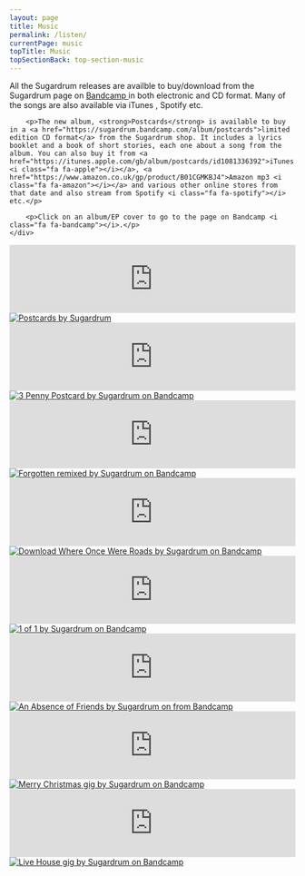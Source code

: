 ```yaml
---
layout: page
title: Music
permalink: /listen/
currentPage: music
topTitle: Music
topSectionBack: top-section-music
---
```

<div class="col-xs-12 text-section">
	<div class="text-col">
		<p>All the Sugardrum releases are availble to buy/download from the Sugardrum page on <a href="http://shop.sugardrum.com/">Bandcamp <i class="fa fa-bandcamp"></i></a> in both electronic and CD format. Many of the songs are also available via iTunes <i class="fa fa-apple"></i>, Spotify <i class="fa fa-spotify"></i> etc.</p>

		<p>The new album, <strong>Postcards</strong> is available to buy in a <a href="https://sugardrum.bandcamp.com/album/postcards">limited edition CD format</a> from the Sugardrum shop. It includes a lyrics booklet and a book of short stories, each one about a song from the album. You can also buy it from <a href="https://itunes.apple.com/gb/album/postcards/id1081336392">iTunes <i class="fa fa-apple"></i></a>, <a href="https://www.amazon.co.uk/gp/product/B01CGMKBJ4">Amazon mp3 <i class="fa fa-amazon"></i></a> and various other online stores from that date and also stream from Spotify <i class="fa fa-spotify"></i> etc.</p>

		<p>Click on an album/EP cover to go to the page on Bandcamp <i class="fa fa-bandcamp"></i>.</p>		
	</div>	
</div>

<div class="col-xs-12 ep_cont">
	<iframe style="border: 0; width: 100%; height: 120px;" src="https://bandcamp.com/EmbeddedPlayer/album=1566325814/size=large/bgcol=ffffff/linkcol=0687f5/tracklist=false/artwork=none/transparent=true/" seamless><a href="http://shop.sugardrum.com/album/postcards">Postcards by Sugardrum</a></iframe>
	<a href="https://sugardrum.bandcamp.com/album/postcards" class="ep-cover-link"><img src="http://files.sugardrum.com/img/record-covers/postcards.jpg" alt="Postcards by Sugardrum" /></a>
	<div class="text-links">
		<a href="http://shop.sugardrum.com/album/3-penny-postcard"><i class="fa fa-bandcamp"></i></a>		
		<a href="https://itunes.apple.com/gb/album/postcards/id1081336392"><i class="fa fa-apple"></i></a>
		<a href="https://www.amazon.co.uk/gp/product/B01CGMKBJ4"><i class="fa fa-amazon"></i></a>	
		<a href="http://open.spotify.com/album/3SowuTWPQwJf2ndygPUfUv"><i class="fa fa-spotify"></i></a>
	</div>
</div>

<div class="col-xs-12 ep_cont">
	<iframe style="border: 0; width: 100%; height: 120px;" src="http://bandcamp.com/EmbeddedPlayer/album=2075203143/size=large/bgcol=ffffff/linkcol=0687f5/tracklist=false/artwork=small/transparent=true/" seamless><a href="http://shop.sugardrum.com/album/3-penny-postcard">3 Penny Postcard by Sugardrum</a></iframe>
	<a href="http://shop.sugardrum.com/album/3-penny-postcard" title="3 Penny Postcard by Sugardrum on Bandcamp" class="ep-cover-link"><img src="http://files.sugardrum.com/img/record-covers/three-penny-postcard.jpg" alt="3 Penny Postcard by Sugardrum on Bandcamp" /></a>
	<div class="text-links">
		<a href="http://shop.sugardrum.com/album/3-penny-postcard"><i class="fa fa-bandcamp"></i></a>
		<a href="https://itunes.apple.com/gb/album/3-penny-postcard-ep/id695087638"><i class="fa fa-apple"></i></a>
		<a href="http://www.amazon.co.uk/gp/product/B00EWXCJUU/ref=dm_ws_sp_ps_dp"><i class="fa fa-amazon"></i></a>
		<a href="http://open.spotify.com/album/44zvBqkdW5y2jfeQvsCk24"><i class="fa fa-spotify"></i></a>						    			
	</div>
</div>

<div class="col-xs-12 ep_cont">
	<iframe style="border: 0; width: 100%; height: 120px;" src="http://bandcamp.com/EmbeddedPlayer/album=1042687132/size=large/bgcol=ffffff/linkcol=0687f5/tracklist=false/artwork=small/transparent=true/" seamless><a href="http://shop.sugardrum.com/album/forgotten-remixed">Forgotten remixed by Sugardrum</a></iframe>	
	<a href="http://shop.sugardrum.com/album/forgotten-remixed" title="Forgotten remixed by Sugardrum on Bandcamp" class="ep-cover-link"><img src="http://files.sugardrum.com/img/record-covers/forgotten-remixed.jpg" alt="Forgotten remixed by Sugardrum on Bandcamp" /></a>
	<div class="text-links">	
		<a href="http://shop.sugardrum.com/album/forgotten-remixed" title="Forgotten remixed by Sugardrum on Bandcamp"><i class="fa fa-bandcamp"></i></a>
		<a href="https://itunes.apple.com/gb/album/forgotten-remixed-ep/id1019792307" title="Forgotten remixed by Sugardrum on iTunes"><i class="fa fa-apple"></i></a>
		<a href="https://open.spotify.com/album/5X7Hy2z4z4GXsRrlMMkhxq" title="Forgotten remixed by Sugardrum on Spotify"><i class="fa fa-spotify"></i></a>						    			
	</div>					    		
</div>										    	


<div class="col-xs-12 ep_cont">
	<iframe style="border: 0; width: 100%; height: 120px;" src="http://bandcamp.com/EmbeddedPlayer/album=2139359527/size=large/bgcol=ffffff/linkcol=0687f5/tracklist=false/artwork=small/transparent=true/" seamless><a href="http://shop.sugardrum.com/album/where-once-were-roads">Where Once Were Roads by Sugardrum</a></iframe>
	<a title="Download Where Once Were Roads by Sugardrum on Bandcamp" href="http://shop.sugardrum.com/album/where-once-were-roads" class="ep-cover-link"><img src="http://files.sugardrum.com/img/record-covers/where-once-were-roads.jpg" alt="Download Where Once Were Roads by Sugardrum on Bandcamp" /></a>
	<div class="text-links">
		<a href="http://shop.sugardrum.com/album/where-once-were-roads"><i class="fa fa-bandcamp"></i></a>
		<a title="Where Once Were Roads by Sugardrum from iTunes" href="https://itunes.apple.com/gb/album/where-once-were-roads-ep/id521464035"><i class="fa fa-apple"></i></a>
		<a href="http://open.spotify.com/album/2Rz3cllronzQFEjjVFcWFg"><i class="fa fa-spotify"></i></a>
	</div>
</div>

<div class="col-xs-12 ep_cont">
	<iframe style="border: 0; width: 100%; height: 120px;" src="http://bandcamp.com/EmbeddedPlayer/album=2099495344/size=large/bgcol=ffffff/linkcol=0687f5/tracklist=false/artwork=small/transparent=true/" seamless><a href="http://shop.sugardrum.com/album/1-of-1">1 of 1 by Sugardrum</a></iframe>
	<a title="1 of 1 by Sugardrum on Bandcamp" href="http://shop.sugardrum.com/album/1-of-1" class="ep-cover-link"><img src="http://files.sugardrum.com/img/record-covers/1-of-1.jpg" alt="1 of 1 by Sugardrum on Bandcamp" /></a>
	<div class="text-links">
		<a href="http://shop.sugardrum.com/album/1-of-1"><i class="fa fa-bandcamp"></i></a>
	</div>
</div>

<div class="col-xs-12 ep_cont">
	<iframe style="border: 0; width: 100%; height: 120px;" src="http://bandcamp.com/EmbeddedPlayer/album=3635105239/size=large/bgcol=ffffff/linkcol=0687f5/tracklist=false/artwork=small/transparent=true/" seamless><a href="http://shop.sugardrum.com/album/an-absence-of-friends">An Absence of Friends by Sugardrum</a></iframe>
	<a title="An Absence of Friends by Sugardrum on Bandcamp" href="http://shop.sugardrum.com/album/an-absence-of-friends" class="ep-cover-link"><img src="http://files.sugardrum.com/img/record-covers/absence-of-friends.jpg" alt="An Absence of Friends by Sugardrum on from Bandcamp" /></a>
	<div class="text-links">
		<a title="An Absence of Friends by Sugardrum from Bandcamp" href="http://shop.sugardrum.com/album/an-absence-of-friends"><i class="fa fa-bandcamp"></i></a>
	</div>
</div>

<div class="col-xs-12 ep_cont">
	<iframe style="border: 0; width: 100%; height: 120px;" src="http://bandcamp.com/EmbeddedPlayer/album=105776390/size=large/bgcol=ffffff/linkcol=0687f5/tracklist=false/artwork=small/transparent=true/" seamless><a href="http://shop.sugardrum.com/album/merry-christmas">Merry Christmas by Sugardrum</a></iframe>
	<a title="Merry Christmas by Sugardrum on Bandcamp" href="http://shop.sugardrum.com/album/merry-christmas" class="ep-cover-link"><img src="http://files.sugardrum.com/img/record-covers/merry-christmas.jpg" alt="Merry Christmas gig by Sugardrum on Bandcamp" /></a>
	<div class="text-links">
		<a href="http://shop.sugardrum.com/album/merry-christmas"><i class="fa fa-bandcamp"></i></a>
	</div>
</div>

<div class="col-xs-12 ep_cont">
	<iframe style="border: 0; width: 100%; height: 120px;" src="http://bandcamp.com/EmbeddedPlayer/album=1509902188/size=large/bgcol=ffffff/linkcol=0687f5/tracklist=false/artwork=small/transparent=true/" seamless><a href="http://shop.sugardrum.com/album/sugardrum-live-house-gig-recorded-20-11-2010">Sugardrum - live house gig recorded 20/11/2010 by Sugardrum</a></iframe>
	<a title="Live House gig by Sugardrum on Bandcamp" href="http://shop.sugardrum.com/album/sugardrum-live-house-gig-recorded-20-11-2010" class="ep-cover-link"><img src="http://files.sugardrum.com/img/record-covers/live-house-gig.jpg" alt="Live House gig by Sugardrum on Bandcamp" /></a>
	<div class="text-links">
		<a href="http://shop.sugardrum.com/album/sugardrum-live-house-gig-recorded-20-11-2010"><i class="fa fa-bandcamp"></i></a>
	</div>
</div>